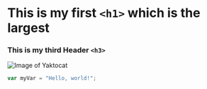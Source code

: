 # This is my first `<h1>` which is the largest
### This is my third Header `<h3>` 
![Image of Yaktocat](https://octodex.github.com/images/yaktocat.png)
``` javascript
var myVar = "Hello, world!";
```
